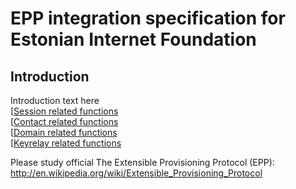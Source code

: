 # EPP integration specification for Estonian Internet Foundation

## Introduction
Introduction text here  
[[Session related functions](session.md)  
[[Contact related functions](contact.md)  
[[Domain related functions](domain.md)  
[[Keyrelay related functions](keyrelay.md)

Please study official The Extensible Provisioning Protocol (EPP):
http://en.wikipedia.org/wiki/Extensible_Provisioning_Protocol
